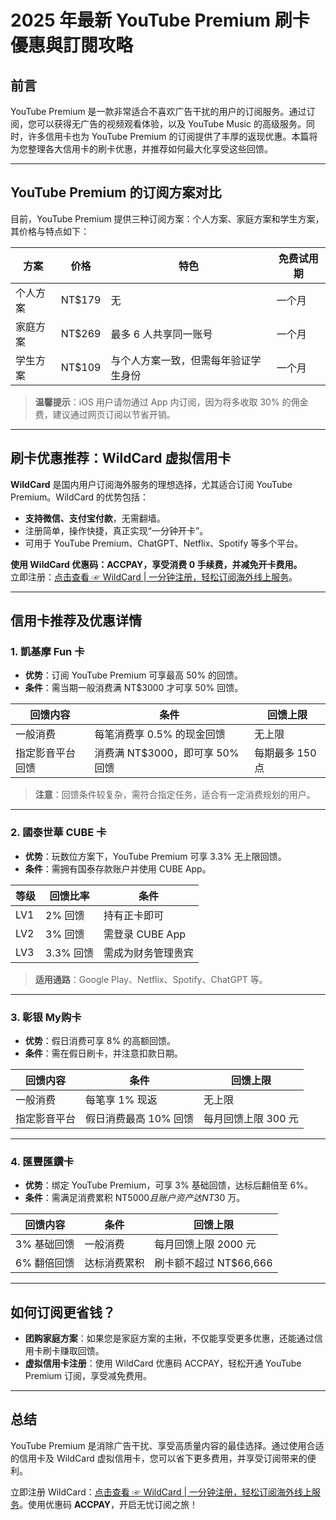 # 2025 年最新 YouTube Premium 刷卡優惠與訂閱攻略

## 前言

YouTube Premium 是一款非常适合不喜欢广告干扰的用户的订阅服务。通过订阅，您可以获得无广告的视频观看体验，以及 YouTube Music 的高级服务。同时，许多信用卡也为 YouTube Premium 的订阅提供了丰厚的返现优惠。本篇将为您整理各大信用卡的刷卡优惠，并推荐如何最大化享受这些回馈。

---

## YouTube Premium 的订阅方案对比

目前，YouTube Premium 提供三种订阅方案：个人方案、家庭方案和学生方案，其价格与特点如下：

| 方案       | 价格     | 特色                                           | 免费试用期 |
| ---------- | -------- | ---------------------------------------------- | ---------- |
| 个人方案   | NT$179   | 无                                             | 一个月     |
| 家庭方案   | NT$269   | 最多 6 人共享同一账号                         | 一个月     |
| 学生方案   | NT$109   | 与个人方案一致，但需每年验证学生身份           | 一个月     |

> **温馨提示**：iOS 用户请勿通过 App 内订阅，因为将多收取 30% 的佣金费，建议通过网页订阅以节省开销。

---

## 刷卡优惠推荐：WildCard 虚拟信用卡

**WildCard** 是国内用户订阅海外服务的理想选择，尤其适合订阅 YouTube Premium。WildCard 的优势包括：
- **支持微信、支付宝付款**，无需翻墙。
- 注册简单，操作快捷，真正实现“一分钟开卡”。
- 可用于 YouTube Premium、ChatGPT、Netflix、Spotify 等多个平台。

**使用 WildCard 优惠码：ACCPAY，享受消费 0 手续费，并减免开卡费用。**  
立即注册：[点击查看 ☞ WildCard | 一分钟注册，轻松订阅海外线上服务](https://bit.ly/bewildcard)。

---

## 信用卡推荐及优惠详情

### 1. 凱基摩 Fun 卡
- **优势**：订阅 YouTube Premium 可享最高 50% 的回馈。
- **条件**：需当期一般消费满 NT$3000 才可享 50% 回馈。

| 回馈内容             | 条件                          | 回馈上限          |
| -------------------- | ----------------------------- | ----------------- |
| 一般消费             | 每笔消费享 0.5% 的现金回馈    | 无上限            |
| 指定影音平台回馈     | 消费满 NT$3000，即可享 50% 回馈 | 每期最多 150 点 |

> **注意**：回馈条件较复杂，需符合指定任务，适合有一定消费规划的用户。

---

### 2. 國泰世華 CUBE 卡
- **优势**：玩数位方案下，YouTube Premium 可享 3.3% 无上限回馈。
- **条件**：需拥有国泰存款账户并使用 CUBE App。

| 等级     | 回馈比率      | 条件                       |
| -------- | ------------- | -------------------------- |
| LV1      | 2% 回馈       | 持有正卡即可               |
| LV2      | 3% 回馈       | 需登录 CUBE App           |
| LV3      | 3.3% 回馈     | 需成为财务管理贵宾         |

> **适用通路**：Google Play、Netflix、Spotify、ChatGPT 等。

---

### 3. 彰银 My购卡
- **优势**：假日消费可享 8% 的高额回馈。
- **条件**：需在假日刷卡，并注意扣款日期。

| 回馈内容       | 条件                          | 回馈上限          |
| -------------- | ----------------------------- | ----------------- |
| 一般消费       | 每笔享 1% 现返               | 无上限            |
| 指定影音平台   | 假日消费最高 10% 回馈         | 每月回馈上限 300 元 |

---

### 4. 匯豐匯鑽卡
- **优势**：绑定 YouTube Premium，可享 3% 基础回馈，达标后翻倍至 6%。
- **条件**：需满足消费累积 NT$5000 且账户资产达 NT$30 万。

| 回馈内容       | 条件                          | 回馈上限          |
| -------------- | ----------------------------- | ----------------- |
| 3% 基础回馈    | 一般消费                     | 每月回馈上限 2000 元 |
| 6% 翻倍回馈    | 达标消费累积                  | 刷卡额不超过 NT$66,666 |

---

## 如何订阅更省钱？

- **团购家庭方案**：如果您是家庭方案的主揪，不仅能享受更多优惠，还能通过信用卡刷卡赚取回馈。
- **虚拟信用卡注册**：使用 WildCard 优惠码 ACCPAY，轻松开通 YouTube Premium 订阅，享受减免费用。

---

## 总结

YouTube Premium 是消除广告干扰、享受高质量内容的最佳选择。通过使用合适的信用卡及 WildCard 虚拟信用卡，您可以省下更多费用，并享受订阅带来的便利。

立即注册 WildCard：[点击查看 ☞ WildCard | 一分钟注册，轻松订阅海外线上服务](https://bit.ly/bewildcard)。使用优惠码 **ACCPAY**，开启无忧订阅之旅！
